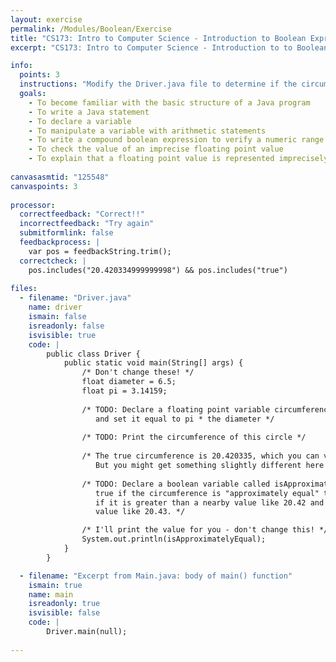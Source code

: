 ```yaml
---
layout: exercise
permalink: /Modules/Boolean/Exercise
title: "CS173: Intro to Computer Science - Introduction to Boolean Expressions"
excerpt: "CS173: Intro to Computer Science - Introduction to to Boolean Expressions"

info:
  points: 3
  instructions: "Modify the Driver.java file to determine if the circumference of a circle is approximately equal to a floating point value."
  goals:
    - To become familiar with the basic structure of a Java program
    - To write a Java statement
    - To declare a variable
    - To manipulate a variable with arithmetic statements
    - To write a compound boolean expression to verify a numeric range
    - To check the value of an imprecise floating point value
    - To explain that a floating point value is represented imprecisely with a discrete binary representation
  
canvasasmtid: "125548"  
canvaspoints: 3
  
processor:  
  correctfeedback: "Correct!!" 
  incorrectfeedback: "Try again"
  submitformlink: false
  feedbackprocess: | 
    var pos = feedbackString.trim();
  correctcheck: |
    pos.includes("20.420334999999998") && pos.includes("true")
      
files:
  - filename: "Driver.java"
    name: driver
    ismain: false
    isreadonly: false
    isvisible: true
    code: | 
        public class Driver {
            public static void main(String[] args) {
                /* Don't change these! */
                float diameter = 6.5;
                float pi = 3.14159;
                
                /* TODO: Declare a floating point variable circumference, 
                   and set it equal to pi * the diameter */
                
                /* TODO: Print the circumference of this circle */
                
                /* The true circumference is 20.420335, which you can verify on your calculator.  
                   But you might get something slightly different here!  Why? */
                
                /* TODO: Declare a boolean variable called isApproximatelyEqual, whose value is 
                   true if the circumference is "approximately equal" to 20.420335, by checking 
                   if it is greater than a nearby value like 20.42 and smaller than a nearby 
                   value like 20.43. */

                /* I'll print the value for you - don't change this! */
                System.out.println(isApproximatelyEqual);
            }
        }    

  - filename: "Excerpt from Main.java: body of main() function"
    ismain: true
    name: main
    isreadonly: true
    isvisible: false
    code: |
        Driver.main(null);
        
---
```

